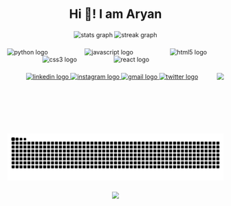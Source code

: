 <h1 align="center">Hi 👋! I am Aryan</h1>

###

<div align="center">
  <img src="https://github-readme-stats.vercel.app/api?username=Aryanite&hide_title=false&hide_rank=false&show_icons=true&include_all_commits=true&count_private=true&disable_animations=false&theme=radical&locale=en&hide_border=false" height="150" alt="stats graph"  />
  <img src="https://streak-stats.demolab.com?user=Aryanite&locale=en&mode=weekly&theme=radical&hide_border=false&border_radius=5" height="150" alt="streak graph"  />
</div>

###

<div align="left">
  <img src="https://cdn.jsdelivr.net/gh/devicons/devicon/icons/python/python-original.svg" height="63" alt="python logo"  />
  <img width="78" />
  <img src="https://cdn.jsdelivr.net/gh/devicons/devicon/icons/javascript/javascript-original.svg" height="63" alt="javascript logo"  />
  <img width="78" />
  <img src="https://cdn.jsdelivr.net/gh/devicons/devicon/icons/html5/html5-original.svg" height="63" alt="html5 logo"  />
  <img width="78" />
  <img src="https://cdn.jsdelivr.net/gh/devicons/devicon/icons/css3/css3-original.svg" height="63" alt="css3 logo"  />
  <img width="78" />
  <img src="https://cdn.jsdelivr.net/gh/devicons/devicon/icons/react/react-original.svg" height="63" alt="react logo"  />
</div>

###

<img align="right" height="140" src="https://i.giphy.com/media/v1.Y2lkPTc5MGI3NjExZHBkcTRvOWZnYTlsMnlzZjc0cnJoYXptdndwZ3BvZDJ2bWExbWtrNiZlcD12MV9pbnRlcm5hbF9naWZfYnlfaWQmY3Q9Zw/creWvKIskUNCefM197/giphy.gif"  />

###

<div align="center">
  <a href="https://www.linkedin.com/in/aryean/" target="_blank">
    <img src="https://raw.githubusercontent.com/maurodesouza/profile-readme-generator/master/src/assets/icons/social/linkedin/default.svg" width="73" height="38" alt="linkedin logo"  />
  </a>
  <a href="https://www.instagram.com/_aryean_/" target="_blank">
    <img src="https://raw.githubusercontent.com/maurodesouza/profile-readme-generator/master/src/assets/icons/social/instagram/default.svg" width="73" height="38" alt="instagram logo"  />
  </a>
  <a href="Aryean21@gmail.com" target="_blank">
    <img src="https://raw.githubusercontent.com/maurodesouza/profile-readme-generator/master/src/assets/icons/social/gmail/default.svg" width="73" height="38" alt="gmail logo"  />
  </a>
  <a href="https://x.com/Aryeanite" target="_blank">
    <img src="https://raw.githubusercontent.com/maurodesouza/profile-readme-generator/master/src/assets/icons/social/twitter/default.svg" width="73" height="38" alt="twitter logo"  />
  </a>
</div>

###

<br clear="both">

<img src="https://raw.githubusercontent.com/Aryanite/Aryanite/output/snake.svg" alt="Snake animation" />

###

<div align="center">
  <img src="https://profile-counter.glitch.me/Aryanite/count.svg?"  />
</div>

###
